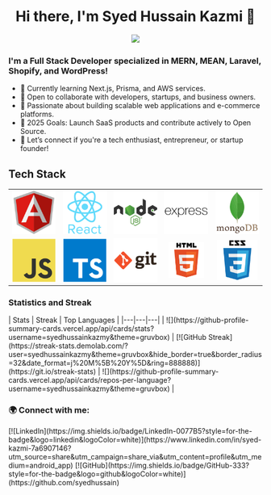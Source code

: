 <body>
  <div align="center">
    <h1>Hi there, I'm Syed Hussain Kazmi 👋</h1>
  </div>

  <p align="center">
    <a href="https://github.com/syedhussainkazmy"><img src="https://readme-typing-svg.herokuapp.com?lines=MERN+Stack+Expert;MEAN+Stack+Expert;Full+Stack+Developer;JavaScript+Developer;Node+Developer;React+Developer;Angular+Developer;Backend+Developer;Frontend+Developer&center=true&width=500&height=50"></a>
  </p>

  <h3>I'm a Full Stack Developer specialized in MERN, MEAN, Laravel, Shopify, and WordPress!</h3>
  <ul>
    <li>🌱 Currently learning Next.js, Prisma, and AWS services.</li>
    <li>👯 Open to collaborate with developers, startups, and business owners.</li>
    <li>📢 Passionate about building scalable web applications and e-commerce platforms.</li>
    <li>🥅 2025 Goals: Launch SaaS products and contribute actively to Open Source.</li>
    <li>💎 Let’s connect if you're a tech enthusiast, entrepreneur, or startup founder!</li>
  </ul>

  <h2>Tech Stack</h2>

  <table width="80%">
    <tr>
      <td align="center" width="200">
        <img src="https://raw.githubusercontent.com/devicons/devicon/master/icons/angularjs/angularjs-original.svg" width="90">
      </td>
      <td align="center" width="200">
        <img src="https://raw.githubusercontent.com/devicons/devicon/master/icons/react/react-original-wordmark.svg" width="90">
      </td>
      <td align="center" width="200">
        <img src="https://raw.githubusercontent.com/devicons/devicon/master/icons/nodejs/nodejs-original-wordmark.svg" width="90">
      </td>
      <td align="center" width="200">
        <img src="https://raw.githubusercontent.com/devicons/devicon/master/icons/express/express-original-wordmark.svg" width="100">
      </td>
      <td align="center" width="200">
        <img src="https://raw.githubusercontent.com/devicons/devicon/master/icons/mongodb/mongodb-original-wordmark.svg" width="90">
      </td>
    </tr>
    <tr>
      <td align="center" width="200">
        <img src="https://raw.githubusercontent.com/devicons/devicon/master/icons/javascript/javascript-original.svg" width="90">
      </td>
      <td align="center" width="200">
        <img src="https://raw.githubusercontent.com/devicons/devicon/master/icons/typescript/typescript-original.svg" width="90">
      </td>
      <td align="center" width="200">
        <img src="https://raw.githubusercontent.com/devicons/devicon/master/icons/git/git-original-wordmark.svg" width="100">
      </td>
      <td align="center" width="200">
        <img src="https://raw.githubusercontent.com/devicons/devicon/master/icons/html5/html5-original-wordmark.svg" width="70">
      </td>
      <td align="center" width="200">
        <img src="https://raw.githubusercontent.com/devicons/devicon/master/icons/css3/css3-original-wordmark.svg" width="80">
      </td>
    </tr>
  </table>

  <h3>Statistics and Streak</h3>
  | Stats | Streak | Top Languages |
  |---|---|---|
  | ![](https://github-profile-summary-cards.vercel.app/api/cards/stats?username=syedhussainkazmy&theme=gruvbox) | [![GitHub Streak](https://streak-stats.demolab.com/?user=syedhussainkazmy&theme=gruvbox&hide_border=true&border_radius=32&date_format=j%20M%5B%20Y%5D&ring=888888)](https://git.io/streak-stats) | ![](https://github-profile-summary-cards.vercel.app/api/cards/repos-per-language?username=syedhussainkazmy&theme=gruvbox) |

  <h3>🌍 Connect with me:</h3>
  [![LinkedIn](https://img.shields.io/badge/LinkedIn-0077B5?style=for-the-badge&logo=linkedin&logoColor=white)](https://www.linkedin.com/in/syed-kazmi-7a6907146?utm_source=share&utm_campaign=share_via&utm_content=profile&utm_medium=android_app) 
  [![GitHub](https://img.shields.io/badge/GitHub-333?style=for-the-badge&logo=github&logoColor=white)](https://github.com/syedhussain)
